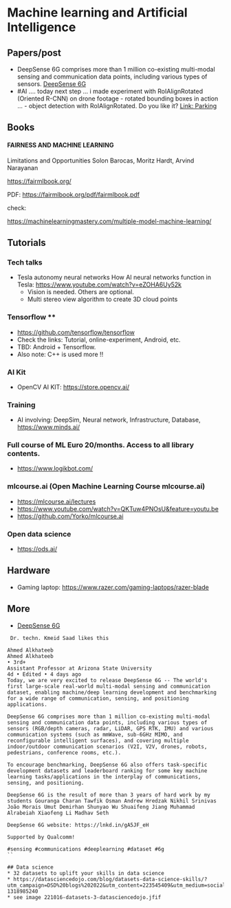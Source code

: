 # Machine learning and Artificial Intelligence
## Papers/post
* DeepSense 6G comprises more than 1 million co-existing multi-modal sensing and communication data points, including various types of sensors. [DeepSense 6G ](https://www.linkedin.com/posts/ahmed-alkhateeb-5a363464_sensing-communications-deeplearning-ugcPost-6912055432266088449-hk-j?utm_source=linkedin_share&utm_medium=member_desktop_web)
* #AI .... today next step ... i made experiment with RoIAlignRotated (Oriented R-CNN) on drone footage - rotated bounding boxes in action ... - object detection with RoIAlignRotated. Do you like it? [Link: Parking](https://www.linkedin.com/posts/remigiusz-kinas_ai-pytorch-ai-activity-6912792903987679232-mvgo?utm_source=linkedin_share&utm_medium=member_desktop_web)

## Books

#### FAIRNESS AND MACHINE LEARNING
Limitations and Opportunities
Solon Barocas, Moritz Hardt, Arvind Narayanan

https://fairmlbook.org/

PDF: https://fairmlbook.org/pdf/fairmlbook.pdf

check:

https://machinelearningmastery.com/multiple-model-machine-learning/

## Tutorials

### Tech talks
* Tesla autonomy neural networks How AI neural networks function in Tesla: https://www.youtube.com/watch?v=eZOHA6Uy52k
  * Vision is needed. Others are optional.
  * Multi stereo view algorithm to create 3D cloud points


### Tensorflow **
* https://github.com/tensorflow/tensorflow
* Check the links: Tutorial, online-experiment, Android, etc.
* TBD: Android + Tensorflow.
* Also note: C++ is used more !!

### AI Kit
* OpenCV AI KIT: https://store.opencv.ai/

### Training
* AI involving: DeepSim, Neural network, Infrastructure, Database, https://www.minds.ai/

### Full course of ML Euro 20/months. Access to all library contents.
* https://www.logikbot.com/

### mlcourse.ai (Open Machine Learning Course mlcourse.ai)
* https://mlcourse.ai/lectures
* https://www.youtube.com/watch?v=QKTuw4PNOsU&feature=youtu.be
* https://github.com/Yorko/mlcourse.ai

### Open data science
* https://ods.ai/

## Hardware

* Gaming laptop: https://www.razer.com/gaming-laptops/razer-blade


## More
*  [DeepSense 6G ](https://www.linkedin.com/posts/ahmed-alkhateeb-5a363464_sensing-communications-deeplearning-ugcPost-6912055432266088449-hk-j?utm_source=linkedin_share&utm_medium=member_desktop_web)
```
 Dr. techn. Kmeid Saad likes this

Ahmed Alkhateeb
Ahmed Alkhateeb
• 3rd+
Assistant Professor at Arizona State University
4d • Edited • 4 days ago
Today, we are very excited to release DeepSense 6G -- The world's first large-scale real-world multi-modal sensing and communication dataset, enabling machine/deep learning development and benchmarking for a wide range of communication, sensing, and positioning applications. 

DeepSense 6G comprises more than 1 million co-existing multi-modal sensing and communication data points, including various types of sensors (RGB/depth cameras, radar, LiDAR, GPS RTK, IMU) and various communication systems (such as mmWave, sub-6GHz MIMO, and reconfigurable intelligent surfaces), and covering multiple indoor/outdoor communication scenarios (V2I, V2V, drones, robots, pedestrians, conference rooms, etc.). 

To encourage benchmarking, DeepSense 6G also offers task-specific development datasets and leaderboard ranking for some key machine learning tasks/applications in the interplay of communications, sensing, and positioning. 

DeepSense 6G is the result of more than 3 years of hard work by my students Gouranga Charan Tawfik Osman Andrew Hredzak Nikhil Srinivas João Morais Umut Demirhan Shunyao Wu Shuaifeng Jiang Muhammad Alrabeiah Xiaofeng Li Madhav Seth

DeepSense 6G website: https://lnkd.in/gA5JF_eH

Supported by Qualcomm!

#sensing #communications #deeplearning #dataset #6g
``

## Data science
* 32 datasets to uplift your skills in data science
* https://datasciencedojo.com/blog/datasets-data-science-skills/?utm_campaign=DSD%20blogs%202022&utm_content=223545409&utm_medium=social&utm_source=twitter&hss_channel=tw-1318985240
* see image 221016-datasets-3-datasciencedojo.jfif
